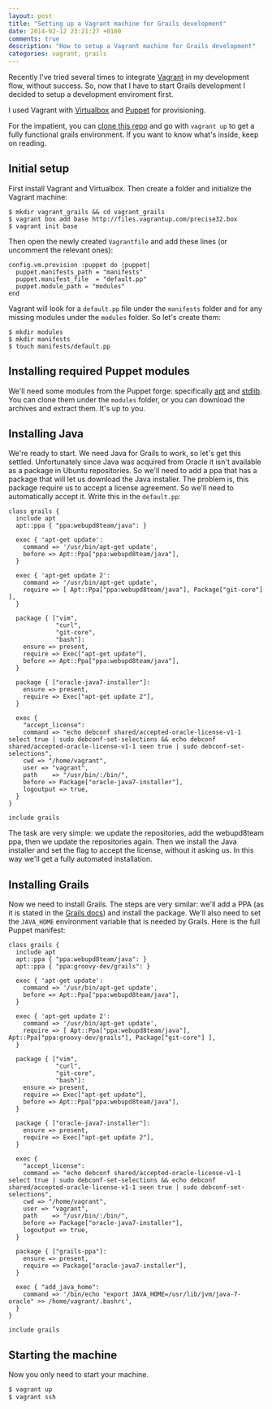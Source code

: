 ```yaml
---
layout: post
title: "Setting up a Vagrant machine for Grails development"
date: 2014-02-12 23:21:27 +0100
comments: true
description: "How to setup a Vagrant machine for Grails development"
categories: vagrant, grails
---
```


Recently I've tried several times to integrate [Vagrant](http://www.vagrantup.com/) in my development flow, without success. So, now that I have to start
Grails development I decided to setup a development enviroment first.

I used Vagrant with [Virtualbox](https://www.virtualbox.org/) and [Puppet](http://puppetlabs.com/) for provisioning.

For the impatient, you can [clone this repo](https://github.com/JustB/vagrant-grails) and go with `vagrant up` to get a fully functional grails
environment. If you want to know what's inside, keep on reading.

## Initial setup

First install Vagrant and Virtualbox. Then create a folder and initialize the Vagrant machine:

```
$ mkdir vagrant_grails && cd vagrant_grails
$ vagrant box add base http://files.vagrantup.com/precise32.box
$ vagrant init base
```

Then open the newly created `Vagrantfile` and add these lines (or uncomment the relevant ones):

```
config.vm.provision :puppet do |puppet|
  puppet.manifests_path = "manifests"
  puppet.manifest_file  = "default.pp"
  puppet.module_path = "modules"
end
```

Vagrant will look for a `default.pp` file under the `manifests` folder and for any missing modules
under the `modules` folder. So let's create them:

```
$ mkdir modules
$ mkdir manifests
$ touch manifests/default.pp
```

## Installing required Puppet modules

We'll need some modules from the Puppet forge: specifically [apt](https://forge.puppetlabs.com/puppetlabs/apt) and [stdlib](https://forge.puppetlabs.com/puppetlabs/stdlib). You can clone them
under the `modules` folder, or you can download the archives and extract them. It's up to you.

## Installing Java

We're ready to start. We need Java for Grails to work, so let's get this settled. Unfortunately
since Java was acquired from Oracle it isn't available as a package in Ubuntu repositories. So we'll
need to add a ppa that has a package that will let us download the Java installer. The problem is,
this package require us to accept a license agreement. So we'll need to automatically accept it.
Write this in the `default.pp`:

```
class grails {
  include apt
  apt::ppa { "ppa:webupd8team/java": }

  exec { 'apt-get update':
    command => '/usr/bin/apt-get update',
    before => Apt::Ppa["ppa:webupd8team/java"],
  }

  exec { 'apt-get update 2':
    command => '/usr/bin/apt-get update',
    require => [ Apt::Ppa["ppa:webupd8team/java"], Package["git-core"] ],
  }

  package { ["vim",
             "curl",
             "git-core",
             "bash"]:
    ensure => present,
    require => Exec["apt-get update"],
    before => Apt::Ppa["ppa:webupd8team/java"],
  }

  package { ["oracle-java7-installer"]:
    ensure => present,
    require => Exec["apt-get update 2"],
  }

  exec {
    "accept_license":
    command => "echo debconf shared/accepted-oracle-license-v1-1 select true | sudo debconf-set-selections && echo debconf shared/accepted-oracle-license-v1-1 seen true | sudo debconf-set-selections",
    cwd => "/home/vagrant",
    user => "vagrant",
    path    => "/usr/bin/:/bin/",
    before => Package["oracle-java7-installer"],
    logoutput => true,
  }
}

include grails
```
The task are very simple: we update the repositories, add the webupd8team ppa, then we update the
repositories again. Then we install the Java installer and set the flag to accept the license,
without it asking us. In this way we'll get a fully automated installation.

## Installing Grails

Now we need to install Grails. The steps are very similar: we'll add a PPA (as it is stated in the
[Grails docs](http://grails.org/download/ubuntu)) and install the package. We'll also need to set the `JAVA_HOME` environment variable
that is needed by Grails. Here is the full Puppet manifest:


```
class grails {
  include apt
  apt::ppa { "ppa:webupd8team/java": }
  apt::ppa { "ppa:groovy-dev/grails": }

  exec { 'apt-get update':
    command => '/usr/bin/apt-get update',
    before => Apt::Ppa["ppa:webupd8team/java"],
  }

  exec { 'apt-get update 2':
    command => '/usr/bin/apt-get update',
    require => [ Apt::Ppa["ppa:webupd8team/java"], Apt::Ppa["ppa:groovy-dev/grails"], Package["git-core"] ],
  }

  package { ["vim",
             "curl",
             "git-core",
             "bash"]:
    ensure => present,
    require => Exec["apt-get update"],
    before => Apt::Ppa["ppa:webupd8team/java"],
  }

  package { ["oracle-java7-installer"]:
    ensure => present,
    require => Exec["apt-get update 2"],
  }

  exec {
    "accept_license":
    command => "echo debconf shared/accepted-oracle-license-v1-1 select true | sudo debconf-set-selections && echo debconf shared/accepted-oracle-license-v1-1 seen true | sudo debconf-set-selections",
    cwd => "/home/vagrant",
    user => "vagrant",
    path    => "/usr/bin/:/bin/",
    before => Package["oracle-java7-installer"],
    logoutput => true,
  }

  package { ["grails-ppa"]:
    ensure => present,
    require => Package["oracle-java7-installer"],
  }

  exec { "add_java_home":
    command => '/bin/echo "export JAVA_HOME=/usr/lib/jvm/java-7-oracle" >> /home/vagrant/.bashrc',
  }
}

include grails
```

## Starting the machine

Now you only need to start your machine.

```bash
$ vagrant up
$ vagrant ssh
```
